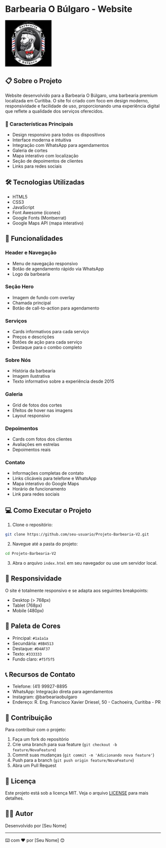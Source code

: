 # Barbearia O Búlgaro - Website

![Logo da Barbearia O Búlgaro](./src/assets/images/logo.png)

## 📋 Sobre o Projeto

Website desenvolvido para a Barbearia O Búlgaro, uma barbearia premium localizada em Curitiba. O site foi criado com foco em design moderno, responsividade e facilidade de uso, proporcionando uma experiência digital que reflete a qualidade dos serviços oferecidos.

### 🌟 Características Principais

- Design responsivo para todos os dispositivos
- Interface moderna e intuitiva
- Integração com WhatsApp para agendamentos
- Galeria de cortes
- Mapa interativo com localização
- Seção de depoimentos de clientes
- Links para redes sociais

## 🛠️ Tecnologias Utilizadas

- HTML5
- CSS3
- JavaScript
- Font Awesome (ícones)
- Google Fonts (Montserrat)
- Google Maps API (mapa interativo)

## 📱 Funcionalidades

### Header e Navegação
- Menu de navegação responsivo
- Botão de agendamento rápido via WhatsApp
- Logo da barbearia

### Seção Hero
- Imagem de fundo com overlay
- Chamada principal
- Botão de call-to-action para agendamento

### Serviços
- Cards informativos para cada serviço
- Preços e descrições
- Botões de ação para cada serviço
- Destaque para o combo completo

### Sobre Nós
- História da barbearia
- Imagem ilustrativa
- Texto informativo sobre a experiência desde 2015

### Galeria
- Grid de fotos dos cortes
- Efeitos de hover nas imagens
- Layout responsivo

### Depoimentos
- Cards com fotos dos clientes
- Avaliações em estrelas
- Depoimentos reais

### Contato
- Informações completas de contato
- Links clicáveis para telefone e WhatsApp
- Mapa interativo do Google Maps
- Horário de funcionamento
- Link para redes sociais

## 💻 Como Executar o Projeto

1. Clone o repositório:
```bash
git clone https://github.com/seu-usuario/Projeto-Barbearia-V2.git
```

2. Navegue até a pasta do projeto:
```bash
cd Projeto-Barbearia-V2
```

3. Abra o arquivo `index.html` em seu navegador ou use um servidor local.

## 📱 Responsividade

O site é totalmente responsivo e se adapta aos seguintes breakpoints:

- Desktop (> 768px)
- Tablet (768px)
- Mobile (480px)

## 🎨 Paleta de Cores

- Principal: `#1a1a1a`
- Secundária: `#8B4513`
- Destaque: `#D4AF37`
- Texto: `#333333`
- Fundo claro: `#f5f5f5`

## 📞 Recursos de Contato

- Telefone: (41) 99927-8895
- WhatsApp: Integração direta para agendamentos
- Instagram: @barbeariaobulgaro
- Endereço: R. Eng. Francisco Xavier Driesel, 50 - Cachoeira, Curitiba - PR

## 🤝 Contribuição

Para contribuir com o projeto:

1. Faça um fork do repositório
2. Crie uma branch para sua feature (`git checkout -b feature/NovaFeature`)
3. Commit suas mudanças (`git commit -m 'Adicionando nova feature'`)
4. Push para a branch (`git push origin feature/NovaFeature`)
5. Abra um Pull Request

## 📄 Licença

Este projeto está sob a licença MIT. Veja o arquivo [LICENSE](LICENSE) para mais detalhes.

## 👨‍💻 Autor

Desenvolvido por [Seu Nome]

---

⌨️ com ❤️ por [Seu Nome] 😊
